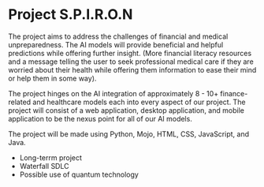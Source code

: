 # Project S.P.I.R.O.N

The project aims to address the challenges of financial and medical unpreparedness. The AI models will provide beneficial and helpful predictions while offering further insight. (More financial literacy resources and a message telling the user to seek professional medical care if they are worried about their health while offering them information to ease their mind or help them in some way).

The project hinges on the AI integration of approximately 8 - 10+ finance-related and healthcare models each into every aspect of our project. 
The project will consist of a web application, desktop application, and mobile application to be the nexus point for all of our AI models. 

The project will be made using Python, Mojo, HTML, CSS, JavaScript, and Java. 

- Long-terrm project
- Waterfall SDLC
- Possible use of quantum technology
